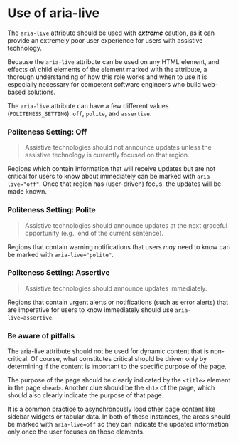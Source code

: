 # Use of aria-live

The `aria-live` attribute should be used with _**extreme**_ caution, as it can provide an extremely poor user experience for users with assistive technology. 

Because the `aria-live` attribute can be used on any HTML element, and effects _all_ child elements of the element marked with the attribute, a thorough understanding of how this role works and when to use it is especially necessary for competent software engineers who build web-based solutions. 

The `aria-live` attribute can have a few different values \(`POLITENESS_SETTING`\): `off`, `polite`, and `assertive`. 

### Politeness Setting: Off

> Assistive technologies should not announce updates unless the assistive technology is currently focused on that region.

Regions which contain information that will receive updates but are not critical for users to know about immediately can be marked with `aria-live="off"`. Once that region has \(user-driven\) focus, the updates will be made known. 

### Politeness Setting: Polite

> Assistive technologies should announce updates at the next graceful opportunity \(e.g., end of the current sentence\).

Regions that contain warning notifications that users _may_ need to know can be marked with `aria-live="polite"`. 

### Politeness Setting: Assertive

> Assistive technologies should announce updates immediately.

Regions that contain urgent alerts or notifications \(such as error alerts\) that are imperative for users to know immediately should use `aria-live=assertive`. 

### Be aware of pitfalls

The aria-live attribute should not be used for dynamic content that is non-critical. Of course, what constitutes critical should be driven only by determining if the content is important to the specific purpose of the page. 

The purpose of the page should be clearly indicated by the `<title>` element in the page `<head>`. Another clue should be the `<h1>` of the page, which should also clearly indicate the purpose of that page. 

It is a common practice to asynchronously load other page content like sidebar widgets or tabular data. In both of these instances, the areas should be marked with `aria-live=off` so they can indicate the updated information only once the user focuses on those elements. 

